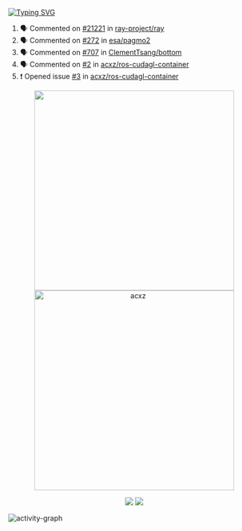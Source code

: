 [![Typing SVG](https://readme-typing-svg.herokuapp.com?size=16&color=AFFFA3&multiline=true&height=75&lines=contributing+to+robotics%2Faerospace%2Fml%2Fgpu+software;packaging+it+for+archlinux;ricer)](https://git.io/typing-svg)

<!--START_SECTION:activity-->
1. 🗣 Commented on [#21221](https://github.com/ray-project/ray/issues/21221) in [ray-project/ray](https://github.com/ray-project/ray)
2. 🗣 Commented on [#272](https://github.com/esa/pagmo2/issues/272) in [esa/pagmo2](https://github.com/esa/pagmo2)
3. 🗣 Commented on [#707](https://github.com/ClementTsang/bottom/issues/707) in [ClementTsang/bottom](https://github.com/ClementTsang/bottom)
4. 🗣 Commented on [#2](https://github.com/acxz/ros-cudagl-container/issues/2) in [acxz/ros-cudagl-container](https://github.com/acxz/ros-cudagl-container)
5. ❗️ Opened issue [#3](https://github.com/acxz/ros-cudagl-container/issues/3) in [acxz/ros-cudagl-container](https://github.com/acxz/ros-cudagl-container)
<!--END_SECTION:activity-->

<p align="center">
  <img width="400em" src=https://github-readme-stats.vercel.app/api?username=acxz&include_all_commits=true&show_icons=true />
  <img width="400em" src="https://github-readme-streak-stats.herokuapp.com/?user=acxz&" alt="acxz" />
</p>

<p align="center">
  <img src=https://github-readme-stats.vercel.app/api/top-langs/?username=acxz&layout=compact />
  <img src=https://github-profile-trophy.vercel.app/?username=acxz&row=2&column=4 />
</p>

![activity-graph](https://activity-graph.herokuapp.com/graph?username=acxz&theme=aqua)
